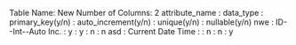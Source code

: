 Table Name: New
Number of Columns: 2
attribute_name : data_type : primary_key(y/n) : auto_increment(y/n) : unique(y/n) : nullable(y/n)
nwe : ID--Int--Auto Inc. : y : y : n : n
asd : Current Date Time :  : n : n : y